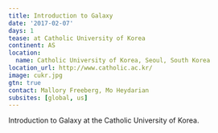 ```yaml
---
title: Introduction to Galaxy
date: '2017-02-07'
days: 1
tease: at Catholic University of Korea
continent: AS
location:
  name: Catholic University of Korea, Seoul, South Korea
location_url: http://www.catholic.ac.kr/
image: cukr.jpg
gtn: true
contact: Mallory Freeberg, Mo Heydarian
subsites: [global, us]
---
```

Introduction to Galaxy at the Catholic University of Korea.
